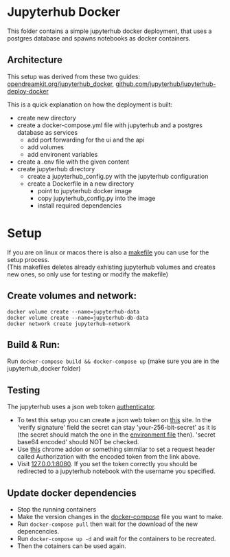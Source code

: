 # Jupyterhub Docker
This folder contains a simple jupyterhub docker deployment, that uses a postgres database and spawns notebooks as docker containers.

## Architecture

This setup was derived from these two guides: [opendreamkit.org/jupyterhub_docker](https://opendreamkit.org/2018/10/17/jupyterhub-docker/), [github.com/jupyterhub/jupyterhub-deploy-docker](https://github.com/jupyterhub/)  

This is a quick explanation on how the deployment is built:  
- create new directory
- create a docker-compose.yml file with jupyterhub and a postgres database as services
  - add port forwarding for the ui and the api
  - add volumes
  - add environent variables
- create a .env file with the given content
- create jupyterhub directory
  - create a jupyterhub_config.py with the jupyterhub configuration
  - create a Dockerfile in a new directory
    - point to jupyterhub docker image  
    - copy jupyterhub_config.py into the image
    - install required dependencies
  
# Setup
 If you are on linux or macos there is also a [makefile](Makefile) you can use for the setup process.  
 (This makefiles deletes already exhisting jupyterhub volumes and creates new ones, so only use for testing or modify the makefile)  

## Create volumes and network:  
`docker volume create --name=jupyterhub-data`  
`docker volume create --name=jupyterhub-db-data`  
`docker network create jupyterhub-network`  

## Build & Run:  
Run `docker-compose build && docker-compose up` (make sure you are in the jupyterhub_docker folder)

## Testing
The jupyterhub uses a json web token [authenticator](https://github.com/izihawa/jwtauthenticator_v2).  
- To test this setup you can create a json web token on [this](https://jwt.io/#debugger-io) site. 
In the 'verify signature' field the secret can stay 'your-256-bit-secret' as it is (the secret should match the one in the [environment file](.env) then).
'secret base64 encoded' should NOT be checked. 
- Use [this](https://chrome.google.com/webstore/detail/modheader/idgpnmonknjnojddfkpgkljpfnnfcklj?hl=en) chrome addon or something simmilar to set a request header called Authorization with the encoded token from the link above.
- Visit [127.0.0.1:8080](127.0.0.1:8080). If you set the token correctly you should be redirected to a jupyterhub notebook with the username you specified.

## Update docker dependencies
- Stop the running containers
- Make the version changes in the [docker-compose](docker-compose.yml) file you want to make.
- Run `docker-compose pull` then wait for the download of the new depencencies.
- Run `docker-compose up -d` and wait for the containers to be recreated.
- Then the cotainers can be used again.

